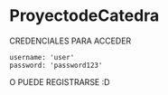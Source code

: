 # ProyectodeCatedra

CREDENCIALES PARA ACCEDER

    username: 'user'
    password: 'password123'

O PUEDE REGISTRARSE :D
